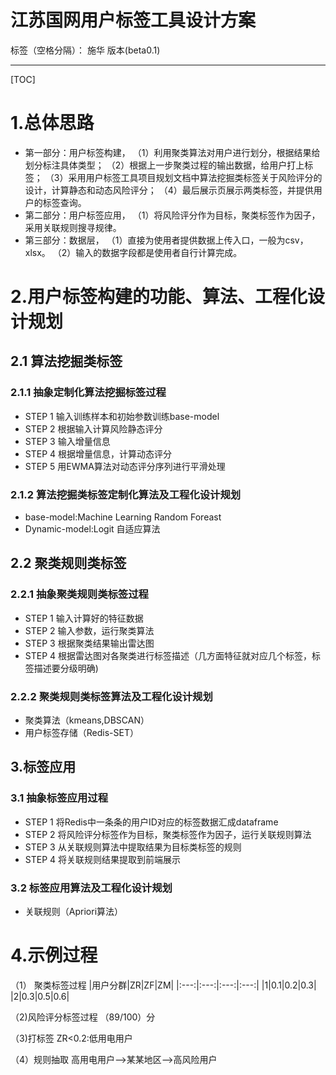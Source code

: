 # 江苏国网用户标签工具设计方案

标签（空格分隔）： 施华 版本(beta0.1)

---

[TOC]
# **1.总体思路**
+ 第一部分：用户标签构建，
（1）利用聚类算法对用户进行划分，根据结果给划分标注具体类型；
（2）根据上一步聚类过程的输出数据，给用户打上标签；
（3）采用用户标签工具项目规划文档中算法挖掘类标签关于风险评分的设计，计算静态和动态风险评分；
（4）最后展示页展示两类标签，并提供用户的标签查询。
+ 第二部分：用户标签应用，
（1）将风险评分作为目标，聚类标签作为因子，采用关联规则搜寻规律。
+ 第三部分：数据层，
（1）直接为使用者提供数据上传入口，一般为csv，xlsx。
（2）输入的数据字段都是使用者自行计算完成。

# **2.用户标签构建的功能、算法、工程化设计规划**
## **2.1 算法挖掘类标签**
### **2.1.1 抽象定制化算法挖掘标签过程**
+ STEP 1 输入训练样本和初始参数训练base-model
+ STEP 2 根据输入计算风险静态评分
+ STEP 3 输入增量信息
+ STEP 4 根据增量信息，计算动态评分
+ STEP 5 用EWMA算法对动态评分序列进行平滑处理

### **2.1.2 算法挖掘类标签定制化算法及工程化设计规划**
+ base-model:Machine Learning Random Foreast
+ Dynamic-model:Logit 自适应算法

## **2.2 聚类规则类标签**
### **2.2.1 抽象聚类规则类标签过程**
+ STEP 1 输入计算好的特征数据
+ STEP 2 输入参数，运行聚类算法
+ STEP 3 根据聚类结果输出雷达图
+ STEP 4 根据雷达图对各聚类进行标签描述（几方面特征就对应几个标签，标签描述要分级明确)

### **2.2.2 聚类规则类标签算法及工程化设计规划**
+ 聚类算法（kmeans,DBSCAN）
+ 用户标签存储（Redis-SET）

## **3.标签应用**
### **3.1 抽象标签应用过程**
+ STEP 1 将Redis中一条条的用户ID对应的标签数据汇成dataframe
+ STEP 2 将风险评分标签作为目标，聚类标签作为因子，运行关联规则算法
+ STEP 3 从关联规则算法中提取结果为目标类标签的规则
+ STEP 4 将关联规则结果提取到前端展示

### **3.2 标签应用算法及工程化设计规划**
+ 关联规则（Apriori算法）

# **4.示例过程**

（1） 聚类标签过程
|用户分群|ZR|ZF|ZM|
|:---:|:---:|:---:|:---:|
|1|0.1|0.2|0.3|
|2|0.3|0.5|0.6|

（2)风险评分标签过程
（89/100）分

（3)打标签
ZR<0.2:低用电用户

（4）规则抽取
高用电用户-->某某地区-->高风险用户








